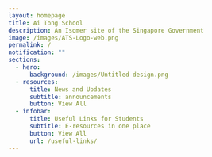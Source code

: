 ```yaml
---
layout: homepage
title: Ai Tong School
description: An Isomer site of the Singapore Government
image: /images/ATS-Logo-web.png
permalink: /
notification: ""
sections:
  - hero:
      background: /images/Untitled design.png
  - resources:
      title: News and Updates
      subtitle: announcements
      button: View All
  - infobar:
      title: Useful Links for Students
      subtitle: E-resources in one place
      button: View All
      url: /useful-links/
---
```

